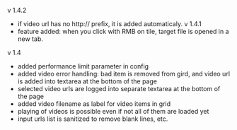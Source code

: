 v 1.4.2
- if video url has no http:// prefix, it is added automaticaly. 
v 1.4.1
- feature added: when you click with RMB on tile, target file is opened in a new tab. 

v 1.4
- added performance limit parameter in config
- added video error handling:  bad item is removed from gird, and
  video url is added into textarea at the bottom of the page
- selected video urls are logged into separate textarea at the bottom of
  the page
- added video filename as label for video items in grid
- playing of videos is possible even if not all of them are loaded yet
- input urls list is sanitized to remove blank lines, etc.
